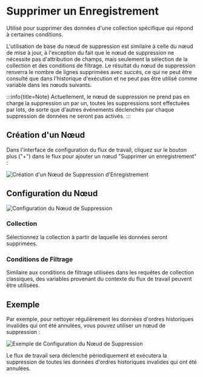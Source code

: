 # Supprimer un Enregistrement

Utilisé pour supprimer des données d'une collection spécifique qui répond à certaines conditions.

L'utilisation de base du nœud de suppression est similaire à celle du nœud de mise à jour, à l'exception du fait que le nœud de suppression ne nécessite pas d'attribution de champs, mais seulement la sélection de la collection et des conditions de filtrage. Le résultat du nœud de suppression renverra le nombre de lignes supprimées avec succès, ce qui ne peut être consulté que dans l'historique d'exécution et ne peut pas être utilisé comme variable dans les nœuds suivants.

:::info{title=Note}
Actuellement, le nœud de suppression ne prend pas en charge la suppression un par un, toutes les suppressions sont effectuées par lots, de sorte que d'autres événements déclenchés par chaque suppression de données ne seront pas activés.
:::

## Création d'un Nœud

Dans l'interface de configuration du flux de travail, cliquez sur le bouton plus ("+") dans le flux pour ajouter un nœud "Supprimer un enregistrement" :

![Création d'un Nœud de Suppression d'Enregistrement](https://static-docs.nocobase.com/e1d6b8728251fcdbed6c7f50e5570da2.png)

## Configuration du Nœud

![Configuration du Nœud de Suppression](https://static-docs.nocobase.com/580600c2b13ef4e01dfa48b23539648e.png)

### Collection

Sélectionnez la collection à partir de laquelle les données seront supprimées.

### Conditions de Filtrage

Similaire aux conditions de filtrage utilisées dans les requêtes de collection classiques, des variables provenant du contexte du flux de travail peuvent être utilisées.

## Exemple

Par exemple, pour nettoyer régulièrement les données d'ordres historiques invalides qui ont été annulées, vous pouvez utiliser un nœud de suppression :

![Exemple de Configuration du Nœud de Suppression](https://static-docs.nocobase.com/b94b75077a17252f8523c3f13ce5f320.png)

Le flux de travail sera déclenché périodiquement et exécutera la suppression de toutes les données d'ordres historiques invalides qui ont été annulées.
